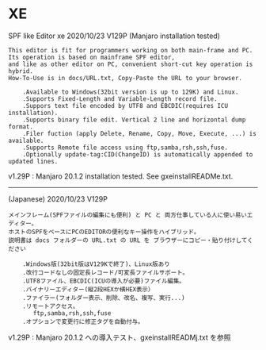# XE
SPF like Editor xe           2020/10/23 V129P (Manjaro installation tested)

    This editor is fit for programmers working on both main-frame and PC.
    Its operation is based on mainframe SPF editor,
    and like as other editor on PC, convenient short-cut key operation is hybrid.
    How-To-Use is in docs/URL.txt, Copy-Paste the URL to your browser.

        .Available to Windows(32bit version is up to 129K) and Linux.
        .Supports Fixed-Length and Variable-Length record file.
        .Suppors text file encoded by UTF8 and EBCDIC(requires ICU installation).
        .Supports binary file edit. Vertical 2 line and horizontal dump format.
        .Filer fuction (apply Delete, Rename, Copy, Move, Execute, ...) is available.
        .Supports Remote file access using ftp,samba,rsh,ssh,fuse.
        .Optionally update-tag:CID(ChangeID) is automatically appended to updated lines.

v1.29P : Manjaro 20.1.2 installation tested. See gxeinstallREADMe.txt.

*********************************************************************************************
(Japanese)                   2020/10/23 V129P 

    メインフレーム(SPFファイルの編集にも便利) と PC と 両方仕事している人に使い易いエディター。
    ホストのSPFをベースにPCのEDITORの便利なキー操作をハイブリッド。
    説明書は docs フォルダーの URL.txt の URL を ブラウザーにコピー・貼り付けしてください

        .Windows版(32bit版はV129Kで終了)、Linux版あり
        .改行コードなしの固定長レコード/可変長ファイルサポート。
        .UTF8ファイル、EBCDIC(ICUの導入が必要)ファイル編集。
        .バイナリーエディター(縦2段HEXか横HEX表示）
        .ファイラー(フォルダー表示、削除、改名、複写、実行...)
        .リモートアクセス。
           ftp,samba,rsh,ssh,fuse
        .オプションで変更行に修正タグを自動付与。

v1.29P : Manjaro 20.1.2 への導入テスト、gxeinstallREADMj.txt を参照
